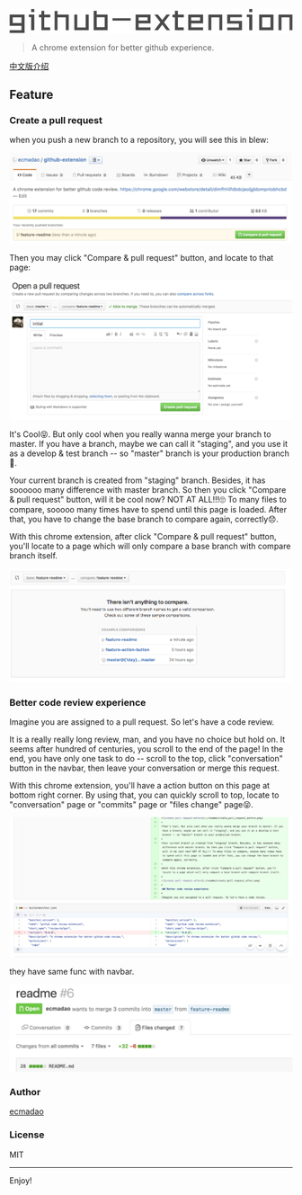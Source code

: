 ![github extension](./readme/github-extension.png)

> A chrome extension for better github experience.

[中文版介绍](./README_CN.md)

## Feature

### Create a pull request

when you push a new branch to a repository, you will see this in blew:

![create pull request](./readme/create_pull_request.png)

Then you may click "Compare & pull request" button, and locate to that page:

![create pull request-before](./readme/create_pull_request_before.png)

It's Cool😝. But only cool when you really wanna merge your branch to master. If you have a branch, maybe we can call it "staging", and you use it as a develop & test branch -- so "master" branch is your production branch🤔.

Your current branch is created from "staging" branch. Besides, it has soooooo many difference with master branch. So then you click "Compare & pull request" button, will it be cool now? NOT AT ALL!!!🙄 To many files to compare, sooooo many times have to spend until this page is loaded. After that, you have to change the base branch to compare again, correctly😞.

With this chrome extension, after click "Compare & pull request" button, you'll locate to a page which will only compare a base branch with compare branch itself.

![create pull request-after](./readme/create_pull_request_after.png)

### Better code review experience

Imagine you are assigned to a pull request. So let's have a code review.

It is a really really long review, man, and you have no choice but hold on. It seems after hundred of centuries, you scroll to the end of the page! In the end, you have only one task to do -- scroll to the top, click "conversation" button in the navbar, then leave your conversation or merge this request.

With this chrome extension, you'll have a action button on this page at bottom right corner. By using that, you can quickly scroll to top, locate to "conversation" page or "commits" page or "files change" page😝.

![action button](./readme/action_button.png)

they have same func with navbar.

![navbar](./readme/navbar.png)

### Author

[ecmadao](https://github.com/ecmadao)

### License

MIT

--------------------------------------------------------------------------------

Enjoy!
